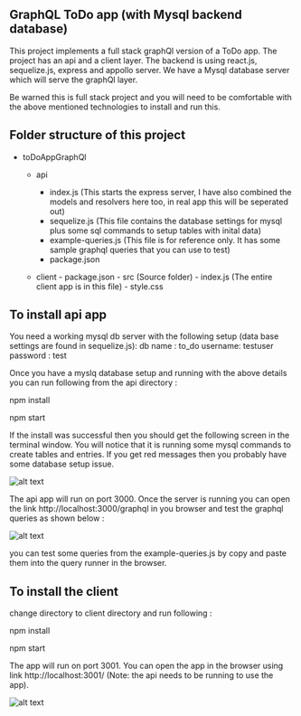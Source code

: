 GraphQL ToDo app (with Mysql backend database)
----------------

This project implements a full stack graphQl version of a ToDo app. The project has an api and a client layer. The backend is using react.js, sequelize.js, express and appollo server. We have a Mysql database server which will serve the graphQl layer.

Be warned this is full stack project and you will need to be comfortable with the above mentioned technologies to install and run this.

Folder structure of this project
--------------------------------

- toDoAppGraphQl
	- api
		- index.js   (This starts the express server, I have also combined the models and resolvers here too, in real app this will be seperated out)
		- sequelize.js  (This file contains the database settings for mysql plus some sql commands to setup tables with inital data)
		- example-queries.js (This file is for reference only. It has some sample graphql queries that you can use to test)
		- package.json
	
	- client
			- package.json
			- src (Source folder)
				- index.js (The entire client app is in this file)
				- style.css


To install api app
------------------

You need  a working mysql db server with the following setup (data base settings are found in sequelize.js):
db name : to_do
username: testuser
password : test

Once you have a myslq database setup and running with the above details you can run following from the api directory :

npm install

npm start

If the install was successful then you should get the following  screen in the terminal window. You will notice that it is running some mysql commands to create tables and entries. If you get red messages then you probably have some database setup issue. 

![alt text](http://ui-design-coder.com/wp-content/uploads/2019/05/apistart.jpg)


The api app will run on port 3000. Once the server is running you can open the link  http://localhost:3000/graphql in you browser and test the graphql queries as shown below :

![alt text](http://ui-design-coder.com/wp-content/uploads/2019/05/query1.jpg)


you can test some queries from the example-queries.js by copy and paste them into the query runner in the browser.


To install the client
---------------------

change directory to client directory and run following :

npm install

npm start

The app will run on port 3001. You can open the app in the browser using link http://localhost:3001/  (Note: the api needs to be running to use the app).


![alt text](http://ui-design-coder.com/wp-content/uploads/2019/05/client.jpg)




